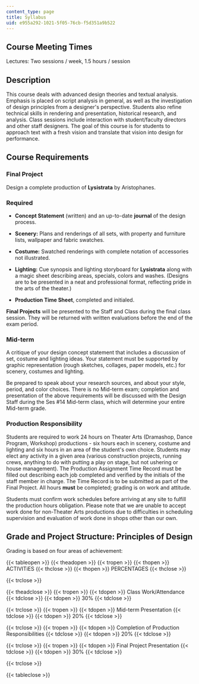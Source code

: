 ```yaml
---
content_type: page
title: Syllabus
uid: e955a292-1021-5f05-76cb-f5d351a9b522
---
```


Course Meeting Times
--------------------

Lectures: Two sessions / week, 1.5 hours / session

Description
-----------

This course deals with advanced design theories and textual analysis. Emphasis is placed on script analysis in general, as well as the investigation of design principles from a designer's perspective. Students also refine technical skills in rendering and presentation, historical research, and analysis. Class sessions include interaction with student/faculty directors and other staff designers. The goal of this course is for students to approach text with a fresh vision and translate that vision into design for performance.

Course Requirements
-------------------

### Final Project

Design a complete production of **Lysistrata** by Aristophanes.

### Required

*   **Concept Statement** (written) and an up-to-date **journal** of the design process.
    
*   **Scenery:** Plans and renderings of all sets, with property and furniture lists, wallpaper and fabric swatches.
    
*   **Costume:** Swatched renderings with complete notation of accessories not illustrated.
    
*   **Lighting:** Cue synopsis and lighting storyboard for **Lysistrata** along with a magic sheet describing areas, specials, colors and washes. (Designs are to be presented in a neat and professional format, reflecting pride in the arts of the theater.)
    
*   **Production Time Sheet**, completed and initialed.
    

**Final Projects** will be presented to the Staff and Class during the final class session. They will be returned with written evaluations before the end of the exam period.

### Mid-term

A critique of your design concept statement that includes a discussion of set, costume and lighting ideas. Your statement must be supported by graphic representation (rough sketches, collages, paper models, etc.) for scenery, costumes and lighting.

Be prepared to speak about your research sources, and about your style, period, and color choices. There is no Mid-term exam; completion and presentation of the above requirements will be discussed with the Design Staff during the Ses #14 Mid-term class, which will determine your entire Mid-term grade.

### Production Responsibility

Students are required to work 24 hours on Theater Arts (Dramashop, Dance Program, Workshop) productions - six hours each in scenery, costume and lighting and six hours in an area of the student's own choice. Students may elect any activity in a given area (various construction projects, running crews, anything to do with putting a play on stage, but not ushering or house management). The Production Assignment Time Record must be filled out describing each job completed and verified by the initials of the staff member in charge. The Time Record is to be submitted as part of the Final Project. All hours **must** be completed; grading is on work and attitude.

Students must confirm work schedules before arriving at any site to fulfill the production hours obligation. Please note that we are unable to accept work done for non-Theater Arts productions due to difficulties in scheduling supervision and evaluation of work done in shops other than our own.

Grade and Project Structure: Principles of Design
-------------------------------------------------

Grading is based on four areas of achievement:

{{< tableopen >}}
{{< theadopen >}}
{{< tropen >}}
{{< thopen >}}
ACTIVITiES
{{< thclose >}}
{{< thopen >}}
PERCENTAGES
{{< thclose >}}

{{< trclose >}}

{{< theadclose >}}
{{< tropen >}}
{{< tdopen >}}
Class Work/Attendance
{{< tdclose >}}
{{< tdopen >}}
30%
{{< tdclose >}}

{{< trclose >}}
{{< tropen >}}
{{< tdopen >}}
Mid-term Presentation
{{< tdclose >}}
{{< tdopen >}}
20%
{{< tdclose >}}

{{< trclose >}}
{{< tropen >}}
{{< tdopen >}}
Completion of Production Responsibilities
{{< tdclose >}}
{{< tdopen >}}
20%
{{< tdclose >}}

{{< trclose >}}
{{< tropen >}}
{{< tdopen >}}
Final Project Presentation
{{< tdclose >}}
{{< tdopen >}}
30%
{{< tdclose >}}

{{< trclose >}}

{{< tableclose >}}